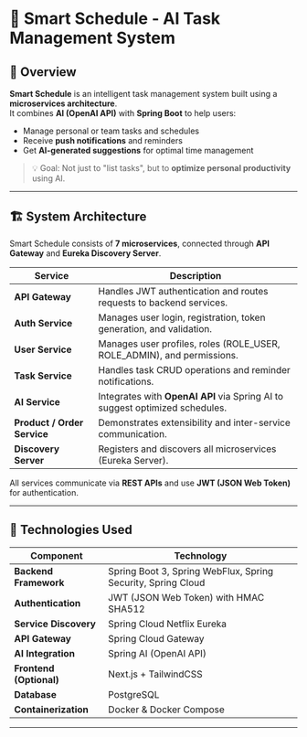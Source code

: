 # 🧠 Smart Schedule - AI Task Management System

## 🚀 Overview

**Smart Schedule** is an intelligent task management system built using a **microservices architecture**.  
It combines **AI (OpenAI API)** with **Spring Boot** to help users:

- Manage personal or team tasks and schedules  
- Receive **push notifications** and reminders  
- Get **AI-generated suggestions** for optimal time management  

> 💡 Goal: Not just to "list tasks", but to **optimize personal productivity** using AI.

---

## 🏗️ System Architecture

Smart Schedule consists of **7 microservices**, connected through **API Gateway** and **Eureka Discovery Server**.

| Service | Description |
|----------|-------------|
| **API Gateway** | Handles JWT authentication and routes requests to backend services. |
| **Auth Service** | Manages user login, registration, token generation, and validation. |
| **User Service** | Manages user profiles, roles (ROLE_USER, ROLE_ADMIN), and permissions. |
| **Task Service** | Handles task CRUD operations and reminder notifications. |
| **AI Service** | Integrates with **OpenAI API** via Spring AI to suggest optimized schedules. |
| **Product / Order Service** | Demonstrates extensibility and inter-service communication. |
| **Discovery Server** | Registers and discovers all microservices (Eureka Server). |

All services communicate via **REST APIs** and use **JWT (JSON Web Token)** for authentication.

---

## 🧩 Technologies Used

| Component | Technology |
|------------|-------------|
| **Backend Framework** | Spring Boot 3, Spring WebFlux, Spring Security, Spring Cloud |
| **Authentication** | JWT (JSON Web Token) with HMAC SHA512 |
| **Service Discovery** | Spring Cloud Netflix Eureka |
| **API Gateway** | Spring Cloud Gateway |
| **AI Integration** | Spring AI (OpenAI API) |
| **Frontend (Optional)** | Next.js + TailwindCSS |
| **Database** | PostgreSQL |
| **Containerization** | Docker & Docker Compose |

---

